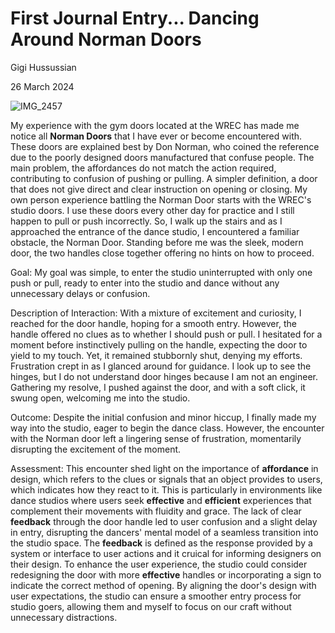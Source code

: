 # First Journal Entry... Dancing Around Norman Doors
Gigi Hussussian

26 March 2024

![IMG_2457](https://github.com/ChicoState/ux-personal-portfolio-gigihussussian/assets/157538722/5f16117c-f22c-4a72-9974-0370b808f7d6)

My experience with the gym doors located at the WREC has made me notice all **Norman Doors** that I have ever or become encountered with. These doors are explained best by Don Norman, who coined the reference due to the poorly designed doors manufactured that confuse people. The main problem, the affordances do not match the action required, contributing to confusion of pushing or pulling. A simpler definition, a door that does not give direct and clear instruction on opening or closing. 
My own person experience battling the Norman Door starts with the WREC's studio doors. I use these doors every other day for practice and I still happen to pull or push incorrectly. So, I walk up the stairs and as I approached the entrance of the dance studio, I encountered a familiar obstacle, the Norman Door. Standing before me was the sleek, modern door, the two handles close together offering no hints on how to proceed. 

Goal: My goal was simple, to enter the studio uninterrupted with only one push or pull, ready to enter into the studio and dance without any unnecessary delays or confusion.

Description of Interaction: With a mixture of excitement and curiosity, I reached for the door handle, hoping for a smooth entry. However, the handle offered no clues as to whether I should push or pull. I hesitated for a moment before instinctively pulling on the handle, expecting the door to yield to my touch. Yet, it remained stubbornly shut, denying my efforts. Frustration crept in as I glanced around for guidance. I look up to see the hinges, but I do not understand door hinges because I am not an engineer. Gathering my resolve, I pushed against the door, and with a soft click, it swung open, welcoming me into the studio. 

Outcome: Despite the initial confusion and minor hiccup, I finally made my way into the studio, eager to begin the dance class. However, the encounter with the Norman door left a lingering sense of frustration, momentarily disrupting the excitement of the moment.


Assessment: This encounter shed light on the importance of **affordance** in design, which refers to the clues or signals that an object provides to users, which indicates how they react to it. This is particularly in environments like dance studios where users seek **effective** and **efficient** experiences that complement their movements with fluidity and grace. The lack of clear **feedback** through the door handle led to user confusion and a slight delay in entry, disrupting the dancers' mental model of a seamless transition into the studio space. The **feedback** is defined as the response provided by a system or interface to user actions and it cruical for informing designers on their design. To enhance the user experience, the studio could consider redesigning the door with more **effective** handles or incorporating a sign to indicate the correct method of opening. By aligning the door's design with user expectations, the studio can ensure a smoother entry process for studio goers, allowing them and myself to focus on our craft without unnecessary distractions.
